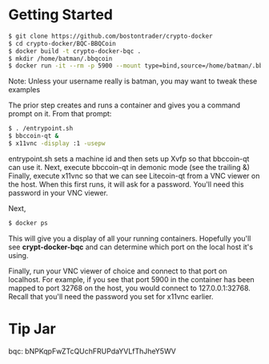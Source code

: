 # Getting Started
```sh
$ git clone https://github.com/bostontrader/crypto-docker
$ cd crypto-docker/BQC-BBQCoin
$ docker build -t crypto-docker-bqc . 
$ mkdir /home/batman/.bbqcoin
$ docker run -it --rm -p 5900 --mount type=bind,source=/home/batman/.bbqcoin,destination=/root/.bbqcoin crypto-docker-bqc
```
Note: Unless your username really is batman, you may want to tweak these examples

The prior step creates and runs a container and gives you a command prompt on it.  From that prompt:

```sh
$ . /entrypoint.sh
$ bbccoin-qt &
$ x11vnc -display :1 -usepw
```
entrypoint.sh sets a machine id and then sets up Xvfp so that bbccoin-qt can use it.
Next, execute bbccoin-qt in demonic mode (see the trailing &)
Finally, execute x11vnc so that we can see Litecoin-qt from a VNC viewer on the host.  When this first runs, it will ask for a password.  You'll need this password in your VNC viewer.

Next, 
```sh
$ docker ps
```
This will give you a display of all your running containers.  Hopefully you'll see **crypt-docker-bqc** and can determine which port on the local host it's using.

Finally, run your VNC viewer of choice and connect to that port on localhost.  For example, if you see that port 5900 in the container has been mapped to port 32768 on the host, you would connect to 127.0.0.1:32768.  Recall that you'll need the password you set for x11vnc earlier.

# Tip Jar
bqc: bNPKqpFwZTcQUchFRUPdaYVLfThJheY5WV


